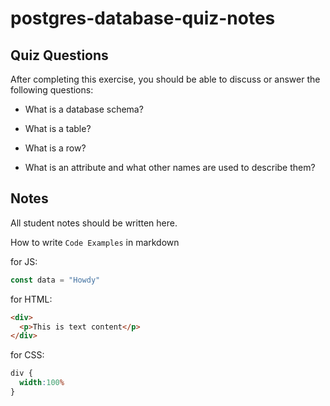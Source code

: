 # postgres-database-quiz-notes

## Quiz Questions

After completing this exercise, you should be able to discuss or answer the following questions:

- What is a database schema?

- What is a table?

- What is a row?

- What is an attribute and what other names are used to describe them?


## Notes

All student notes should be written here.


How to write `Code Examples` in markdown

for JS:
```javascript
const data = "Howdy"
```

for HTML:
```html
<div>
  <p>This is text content</p>
</div>
```

for CSS:
```css
div {
  width:100%
}
```

